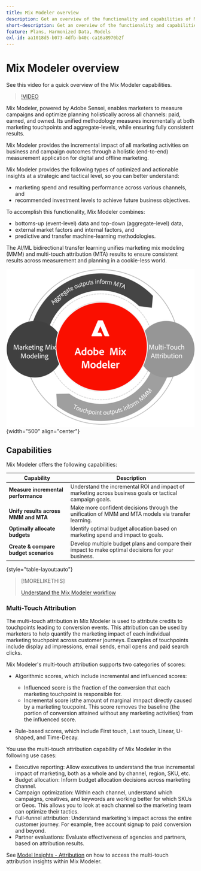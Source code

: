 ```yaml
---
title: Mix Modeler overview
description: Get an overview of the functionality and capabilities of Mix Modeler.
short-description: Get an overview of the functionality and capabilities of Mix Modeler.
feature: Plans, Harmonized Data, Models
exl-id: aa1018d5-b073-4dfb-b40c-ca16a8970b2f
---
```

# Mix Modeler overview

See this video for a quick overview of the Mix Modeler capabilities.

>[!VIDEO](https://video.tv.adobe.com/v/3424872/?learn=on)

Mix Modeler, powered by Adobe Sensei, enables marketers to measure campaigns and optimize planning holistically across all channels: paid, earned, and owned. Its unified methodology measures incrementally at both marketing touchpoints and aggregate-levels, while ensuring fully consistent results.

Mix Modeler provides the incremental impact of all marketing activities on business and campaign outcomes through a holistic (end-to-end) measurement application for digital and offline marketing. 

Mix Modeler provides the following types of optimized and actionable insights at a strategic and tactical level, so you can better understand:

* marketing spend and resulting performance across various channels, and
* recommended investment levels to achieve future business objectives.


To accomplish this functionality, Mix Modeler combines: 

* bottoms-up (event-level) data and top-down (aggregate-level) data,
* external market factors and internal factors, and
* predictive and transfer machine-learning methodologies.

The AI/ML bidirectional transfer learning unifies marketing mix modeling (MMM) and multi-touch attribution (MTA) results to ensure consistent results across measurement and planning in a cookie-less world. 

![Bidirectional transfer learning](../assets/birdirectional-transfer-learning.png){width="500" align="center"}


## Capabilities

Mix Modeler offers the following capabilities:

| Capability | Description | 
|---|---|
| **Measure incremental performance** | Understand the incremental ROI and impact of marketing across business goals or tactical campaign goals. |
| **Unify results across MMM and MTA** | Make more confident decisions through the unification of MMM and MTA models via transfer learning. |
| **Optimally allocate budgets** | Identify optimal budget allocation based on marketing spend and impact to goals. |
| **Create & compare budget scenarios** | Develop multiple budget plans and compare their impact to make optimal decisions for your business. |

{style="table-layout:auto"}

>[!MORELIKETHIS]
>
>[Understand the Mix Modeler workflow](workflow.md)


### Multi-Touch Attribution

The multi-touch attribution in Mix Modeler is used to attribute credits to touchpoints leading to conversion events. This attribution can be used by marketers to help quantify the marketing impact of each individual marketing touchpoint across customer journeys. Examples of touchpoints include display ad impressions, email sends, email opens and paid search clicks.

Mix Modeler's multi-touch attribution supports two categories of scores:

* Algorithmic scores, which include incremental and influenced scores:
  * Influenced score is the fraction of the conversion that each marketing touchpoint is responsible for.
  * Incremental score isthe amount of marginal imnpact directly caused by a marketing toucpoint. This score removes the baseline (the portion of conversion attained without any marketing activities) from the influenced score.
    
* Rule-based scores, which include First touch, Last touch, Linear, U-shaped, and Time-Decay.

You use the multi-touch attribution capability of Mix Modeler in the following use cases:

* Executive reporting: Allow executives to understand the true incremental impact of marketing, both as a whole and by channel, region, SKU, etc.
* Budget allocation: Inform budget allocation decisions across marketing channel.
* Campaign optimization: Within each channel, understand which campaigns, creatives, and keywords are working better for which SKUs or Geos. This allows you to look at each channel so the marketing team can optimize their tactics.
* Full-funnel attribution: Understand marketing's impact across the entire customer journey. For example, free account signup to paid conversion and beyond.
* Partner evaluations: Evaluate effectiveness of agencies and partners, based on attribution results.

See [Model Insights - Attribution](../models/insights.md#attribution) on how to access the multi-touch attribution insights within Mix Modeler.

